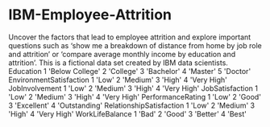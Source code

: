 # IBM-Employee-Attrition
Uncover the factors that lead to employee attrition and explore important questions such as ‘show me a breakdown of distance from home by job role and attrition’ or ‘compare average monthly income by education and attrition’. This is a fictional data set created by IBM data scientists.  Education 1 'Below College' 2 'College' 3 'Bachelor' 4 'Master' 5 'Doctor'  EnvironmentSatisfaction 1 'Low' 2 'Medium' 3 'High' 4 'Very High'  JobInvolvement  1 'Low' 2 'Medium' 3 'High' 4 'Very High'  JobSatisfaction 1 'Low' 2 'Medium' 3 'High' 4 'Very High'  PerformanceRating  1 'Low' 2 'Good' 3 'Excellent' 4 'Outstanding'  RelationshipSatisfaction  1 'Low' 2 'Medium' 3 'High' 4 'Very High'  WorkLifeBalance 1 'Bad' 2 'Good' 3 'Better' 4 'Best'
